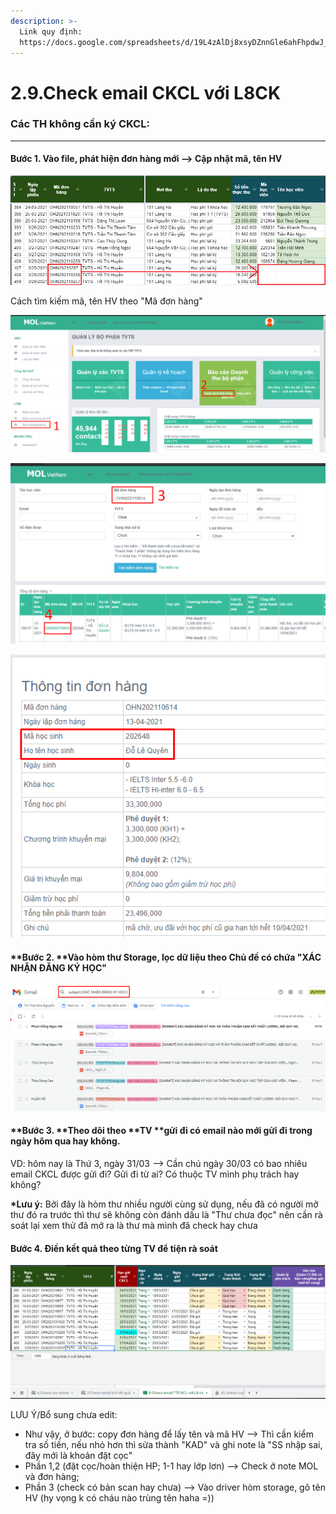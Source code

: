 ```yaml
---
description: >-
  Link quy định:
  https://docs.google.com/spreadsheets/d/19L4zAlDj8xsyDZnnGle6ahFhpdwJ_qaYFqNdU6MJPdc/edit#gid=296599157
---
```


# 2.9.Check email CKCL với L8CK

### **Các TH không cần ký CKCL:**

****

#### **Bước 1.** Vào file, phát hiện đơn hàng mới --> Cập nhật mã, tên HV

![](<../../.gitbook/assets/3 (13).png>)

Cách tìm kiếm mã, tên HV theo "Mã đơn hàng"

![](<../../.gitbook/assets/4 (7).png>)

![](<../../.gitbook/assets/5 (3).png>)

![](<../../.gitbook/assets/6 (3).png>)

#### **Bước 2. **Vào hòm thư Storage, lọc dữ liệu theo **Chủ đề có chứa "XÁC NHẬN ĐĂNG KÝ HỌC"**

![](<../../.gitbook/assets/1 (12).png>)

#### **Bước 3. **Theo dõi theo **TV **gửi đi có email nào mới gửi đi trong **ngày** hôm qua hay không. 

VD: hôm nay là Thứ 3, ngày 31/03 --> Cần chú ngày 30/03 có bao nhiêu email CKCL được gửi đi? Gửi đi từ ai? Có thuộc TV mình phụ trách hay không?

**\*Lưu ý:** Bởi đây là hòm thư nhiều người cùng sử dụng, nếu đã có người mở thư đó ra trước thì thư sẽ không còn đánh dấu là "Thư chưa đọc" nên cần rà soát lại xem thử đã mở ra là thư mà mình đã check hay chưa

#### **Bước 4**. Điền kết quả theo từng TV để tiện rà soát

![](<../../.gitbook/assets/2 (14).png>)

LƯU Ý/Bổ sung chưa edit: 

* Như vậy, ở bước: copy đơn hàng để lấy tên và mã HV --> Thì cần kiểm tra số tiền, nếu nhỏ hơn thì sửa thành "KAD" và ghi note là "SS nhập sai, đây mới là khoản đặt cọc"
* Phần 1,2 (đặt cọc/hoàn thiện HP; 1-1 hay lớp lơn) --> Check ở note MOL và đơn hàng; 
* Phần 3 (check có bản scan hay chưa) --> Vào driver hòm storage, gõ tên HV (hy vọng k có cháu nào trùng tên haha =))

